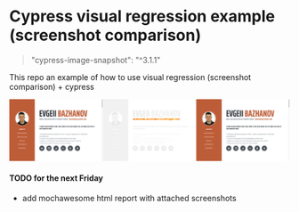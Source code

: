 # Cypress visual regression example (screenshot comparison)
> "cypress-image-snapshot": "^3.1.1"

This repo an example of how to use visual regression (screenshot comparison) + cypress

![diff-example.png](diff-example.png)

#### TODO for the next Friday
- add mochawesome html report with attached screenshots
